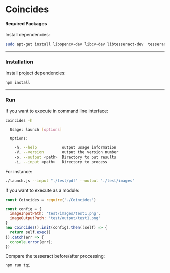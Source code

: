 # Coincides



#### Required Packages
Install dependencies:
``` bash
sudo apt-get install libopencv-dev libcv-dev libtesseract-dev  tesseract-ocr
```

***

### Installation

Install project dependencies:
``` bash
npm install
```

***

### Run

If you want to execute in command line interface:

``` bash
coincides -h            

  Usage: launch [options]

  Options:

    -h, --help           output usage information
    -V, --version        output the version number
    -o, --output <path>  Directory to put results
    -i, --input <path>   Directory to process

```

For instance:

``` bash
./launch.js --input "./test/pdf" --output "./test/images"
```

If you want to execute as a module:

``` javascript
const Coincides = require('./Coincides')

const config = {
  imageInputPath: 'test/images/test1.png',
  imageOutputPath: 'test/output/test1.png'
}
new Coincides().init(config).then((self) => {
  return self.exec()
}).catch(err => {
  console.error(err);
})

```

Compare the tesseract before/after processing:
``` bash
npm run tqi
```
